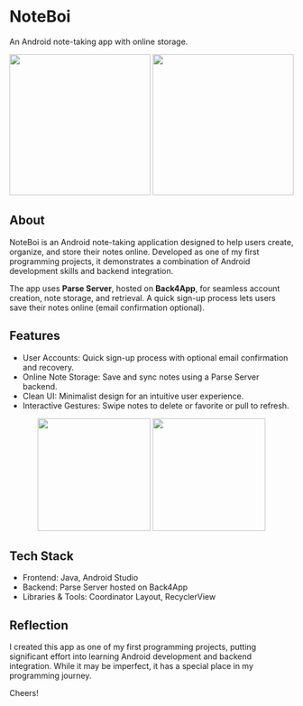 # NoteBoi
An Android note-taking app with online storage.
<p align="center"> <img src="https://user-images.githubusercontent.com/48511939/127957009-0e58ea7b-2a1f-417c-868f-1ad93cfc19eb.jpg" width=250/> <img src="https://user-images.githubusercontent.com/48511939/127957166-46d4a4a7-effa-47c7-93e7-3bb509d0b641.jpg" width=250/> </p> 

## About
NoteBoi is an Android note-taking application designed to help users create, organize, and store their notes online. Developed as one of my first programming projects, it demonstrates a combination of Android development skills and backend integration.

The app uses **Parse Server**, hosted on **Back4App**, for seamless account creation, note storage, and retrieval. A quick sign-up process lets users save their notes online (email confirmation optional).

## Features
- User Accounts: Quick sign-up process with optional email confirmation and recovery.
- Online Note Storage: Save and sync notes using a Parse Server backend.
- Clean UI: Minimalist design for an intuitive user experience.
- Interactive Gestures: Swipe notes to delete or favorite or pull to refresh.

<p align="center">
  <img src="https://user-images.githubusercontent.com/48511939/127957802-60a82a46-b522-40eb-9c6f-7dbe7723ba1d.gif" width="200"/> 
  <img src="https://user-images.githubusercontent.com/48511939/127960511-b5eabc26-efbe-462b-93d5-8e9ee0ae6026.gif" width="200"/>
</p>

## Tech Stack
- Frontend: Java, Android Studio
- Backend: Parse Server hosted on Back4App
- Libraries & Tools: Coordinator Layout, RecyclerView

## Reflection
I created this app as one of my first programming projects, putting significant effort into learning Android development and backend integration. While it may be imperfect, it has a special place in my programming journey.

Cheers!
